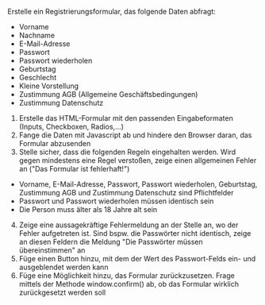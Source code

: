 Erstelle ein Registrierungsformular, das folgende Daten abfragt:
- Vorname
- Nachname
- E-Mail-Adresse
- Passwort
- Passwort wiederholen
- Geburtstag
- Geschlecht
- Kleine Vorstellung
- Zustimmung AGB (Allgemeine Geschäftsbedingungen)
- Zustimmung Datenschutz

1. Erstelle das HTML-Formular mit den passenden Eingabeformaten (Inputs, Checkboxen, Radios,...)
2. Fange die Daten mit Javascript ab und hindere den Browser daran, das Formular abzusenden
3. Stelle sicher, dass die folgenden Regeln eingehalten werden. Wird gegen mindestens eine Regel verstoßen, zeige einen
allgemeinen Fehler an ("Das Formular ist fehlerhaft!")
- Vorname, E-Mail-Adresse, Passwort, Passwort wiederholen, Geburtstag, Zustimmung AGB und Zustimmung Datenschutz sind
Pflichtfelder
- Passwort und Passwort wiederholen müssen identisch sein
- Die Person muss älter als 18 Jahre alt sein
4. Zeige eine aussagekräftige Fehlermeldung an der Stelle an, wo der Fehler aufgetreten ist. Sind bspw. die Passwörter
nicht identisch, zeige an diesen Feldern die Meldung "Die Passwörter müssen übereinstimmen" an
5. Füge einen Button hinzu, mit dem der Wert des Passwort-Felds ein- und ausgeblendet werden kann
6. Füge eine Möglichkeit hinzu, das Formular zurückzusetzen. Frage mittels der Methode window.confirm() ab, ob das
Formular wirklich zurückgesetzt werden soll
